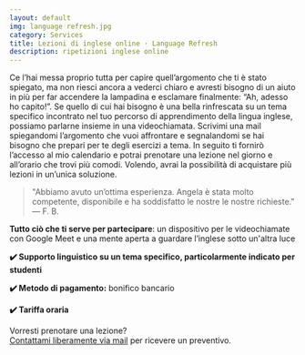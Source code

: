 ```yaml
---
layout: default
img: language refresh.jpg
category: Services
title: Lezioni di inglese online · Language Refresh 
description: ripetizioni inglese online
---
```

<p>
Ce l’hai messa proprio tutta per capire quell’argomento che ti è stato spiegato, ma non riesci ancora a vederci chiaro e avresti bisogno di un aiuto in più per far accendere la lampadina e esclamare finalmente: “Ah, adesso ho capito!”. Se quello di cui hai bisogno è una bella rinfrescata su un tema specifico incontrato nel tuo percorso di apprendimento della lingua inglese, possiamo parlarne insieme in una videochiamata. Scrivimi una mail spiegandomi l’argomento che vuoi affrontare e segnalandomi se hai bisogno che prepari per te degli esercizi a tema. In seguito ti fornirò l’accesso al mio calendario e potrai prenotare una lezione nel giorno e all’orario che trovi più comodi. Volendo, avrai la possibilità di acquistare più lezioni in un’unica soluzione.
</p>
<blockquote>
"Abbiamo avuto un’ottima esperienza. Angela è stata molto competente, disponibile e ha soddisfatto le nostre le nostre richieste."
— F. B.
</blockquote>
<p>
<strong>Tutto ciò che ti serve per partecipare</strong>: un dispositivo per le videochiamate con Google Meet e una mente aperta a guardare l’inglese sotto un'altra luce
</p>
<p>
<strong>✔️ Supporto linguistico su un tema specifico, particolarmente indicato per studenti</strong>
</p>
<p>
<strong>✔️ Metodo di pagamento:</strong> bonifico bancario
</p>
<p>
<strong>✔️ Tariffa oraria</strong>
</p>
<p>
Vorresti prenotare una lezione? 
<br>
<a href="#contact">Contattami liberamente via mail</a> per ricevere un preventivo.
</p>
